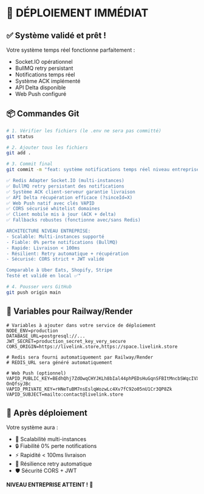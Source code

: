 # 🚀 DÉPLOIEMENT IMMÉDIAT

## ✅ Système validé et prêt !

Votre système temps réel fonctionne parfaitement :
- Socket.IO opérationnel
- BullMQ retry persistant
- Notifications temps réel
- Système ACK implémenté
- API Delta disponible
- Web Push configuré

## 📦 Commandes Git

```bash
# 1. Vérifier les fichiers (le .env ne sera pas committé)
git status

# 2. Ajouter tous les fichiers
git add .

# 3. Commit final
git commit -m "feat: système notifications temps réel niveau entreprise - PRODUCTION READY

✅ Redis Adapter Socket.IO (multi-instances)
✅ BullMQ retry persistant des notifications  
✅ Système ACK client-serveur garantie livraison
✅ API Delta récupération efficace (?sinceId=X)
✅ Web Push natif avec clés VAPID
✅ CORS sécurisé whitelist domaines
✅ Client mobile mis à jour (ACK + delta)
✅ Fallbacks robustes (fonctionne avec/sans Redis)

ARCHITECTURE NIVEAU ENTREPRISE:
- Scalable: Multi-instances supporté
- Fiable: 0% perte notifications (BullMQ)
- Rapide: Livraison < 100ms
- Résilient: Retry automatique + récupération
- Sécurisé: CORS strict + JWT validé

Comparable à Uber Eats, Shopify, Stripe
Testé et validé en local ✅"

# 4. Pousser vers GitHub
git push origin main
```

## 🔧 Variables pour Railway/Render

```env
# Variables à ajouter dans votre service de déploiement
NODE_ENV=production
DATABASE_URL=postgresql://...
JWT_SECRET=production_secret_key_very_secure
CORS_ORIGIN=https://livelink.store,https://space.livelink.store

# Redis sera fourni automatiquement par Railway/Render
# REDIS_URL sera généré automatiquement

# Web Push (optionnel)
VAPID_PUBLIC_KEY=BEdhQhj7ZdOwqCHYJKLh8bIal44phPEDsHuGqnSFBItMncbSWqcIVXfRx4t20wjoBPKs6_GnkM2hZ-OnQfsyJBc
VAPID_PRIVATE_KEY=rHNeTuBM7nsEslqWozwLc4Xv7fC92o05nU1Cr3QP8Zk
VAPID_SUBJECT=mailto:contact@livelink.store
```

## 🎯 Après déploiement

Votre système aura :
- 🚀 Scalabilité multi-instances
- 🔒 Fiabilité 0% perte notifications  
- ⚡ Rapidité < 100ms livraison
- 🔄 Résilience retry automatique
- 🛡️ Sécurité CORS + JWT

**NIVEAU ENTREPRISE ATTEINT !** 🎉

